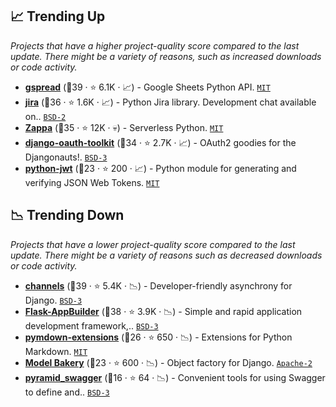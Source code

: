 ## 📈 Trending Up

_Projects that have a higher project-quality score compared to the last update. There might be a variety of reasons, such as increased downloads or code activity._

- <b><a href="https://github.com/burnash/gspread">gspread</a></b> (🥈39 ·  ⭐ 6.1K · 📈) - Google Sheets Python API. <code><a href="http://bit.ly/34MBwT8">MIT</a></code>
- <b><a href="https://github.com/pycontribs/jira">jira</a></b> (🥈36 ·  ⭐ 1.6K · 📈) - Python Jira library. Development chat available on.. <code><a href="http://bit.ly/3rqEWVr">BSD-2</a></code>
- <b><a href="https://github.com/Miserlou/Zappa">Zappa</a></b> (🥈35 ·  ⭐ 12K · 💀) - Serverless Python. <code><a href="http://bit.ly/34MBwT8">MIT</a></code>
- <b><a href="https://github.com/jazzband/django-oauth-toolkit">django-oauth-toolkit</a></b> (🥈34 ·  ⭐ 2.7K · 📈) - OAuth2 goodies for the Djangonauts!. <code><a href="http://bit.ly/3aKzpTv">BSD-3</a></code> <code><img src="https://static.djangoproject.com/img/icon-touch.e4872c4da341.png" style="display:inline;" width="13" height="13"></code>
- <b><a href="https://github.com/davedoesdev/python-jwt">python-jwt</a></b> (🥉23 ·  ⭐ 200 · 📈) - Python module for generating and verifying JSON Web Tokens. <code><a href="http://bit.ly/34MBwT8">MIT</a></code>

## 📉 Trending Down

_Projects that have a lower project-quality score compared to the last update. There might be a variety of reasons such as decreased downloads or code activity._

- <b><a href="https://github.com/django/channels">channels</a></b> (🥇39 ·  ⭐ 5.4K · 📉) - Developer-friendly asynchrony for Django. <code><a href="http://bit.ly/3aKzpTv">BSD-3</a></code> <code><img src="https://static.djangoproject.com/img/icon-touch.e4872c4da341.png" style="display:inline;" width="13" height="13"></code>
- <b><a href="https://github.com/dpgaspar/Flask-AppBuilder">Flask-AppBuilder</a></b> (🥈38 ·  ⭐ 3.9K · 📉) - Simple and rapid application development framework,.. <code><a href="http://bit.ly/3aKzpTv">BSD-3</a></code> <code><img src="https://flask.palletsprojects.com/en/1.1.x/_static/flask-icon.png" style="display:inline;" width="13" height="13"></code>
- <b><a href="https://github.com/facelessuser/pymdown-extensions">pymdown-extensions</a></b> (🥉26 ·  ⭐ 650 · 📉) - Extensions for Python Markdown. <code><a href="http://bit.ly/34MBwT8">MIT</a></code>
- <b><a href="https://github.com/model-bakers/model_bakery">Model Bakery</a></b> (🥉23 ·  ⭐ 600 · 📉) - Object factory for Django. <code><a href="http://bit.ly/3nYMfla">Apache-2</a></code> <code><img src="https://static.djangoproject.com/img/icon-touch.e4872c4da341.png" style="display:inline;" width="13" height="13"></code>
- <b><a href="https://github.com/striglia/pyramid_swagger">pyramid_swagger</a></b> (🥉16 ·  ⭐ 64 · 📉) - Convenient tools for using Swagger to define and.. <code><a href="http://bit.ly/3aKzpTv">BSD-3</a></code> <code><img src="https://trypyramid.com/img/pyramid-16x16.png" style="display:inline;" width="13" height="13"></code>

